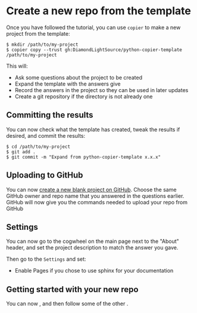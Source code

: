 # Create a new repo from the template

Once you have followed the [](./installation) tutorial, you can use `copier` to make a new project from the template:

```
$ mkdir /path/to/my-project
$ copier copy --trust gh:DiamondLightSource/python-copier-template /path/to/my-project
```

This will:

- Ask some questions about the project to be created
- Expand the template with the answers give
- Record the answers in the project so they can be used in later updates
- Create a git repository if the directory is not already one

## Committing the results

You can now check what the template has created, tweak the results if desired, and commit the results:
```
$ cd /path/to/my-project
$ git add .
$ git commit -m "Expand from python-copier-template x.x.x"
```

## Uploading to GitHub

You can now [create a new blank project on GitHub](https://github.com/new). Choose the same GitHub owner and repo name that you answered in the questions earlier. GitHub will now give you the commands needed to upload your repo from GitHub

## Settings

You can now go to the cogwheel on the main page next to the "About" header, and set the project description to match the answer you gave.

Then go to the `Settings` and set:

- Enable Pages if you chose to use sphinx for your documentation

## Getting started with your new repo

You can now [](../how-to/dev-install), and then follow some of the other [](../how-to).
